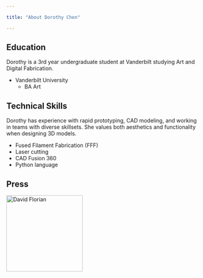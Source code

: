```yaml
---

title: "About Dorothy Chen"

---
```


## Education

Dorothy is a 3rd year undergraduate student at Vanderbilt studying Art and Digital Fabrication.

* Vanderbilt University
  * BA Art

## Technical Skills

Dorothy has experience with rapid prototyping, CAD modeling, and working in teams with diverse skillsets. She values both aesthetics and functionality when designing 3D models. 

* Fused Filament Fabrication (FFF)
* Laser cutting
* CAD Fusion 360
* Python language

## Press 



<img src="/assets/img/David_Headshot_web2.jpg" alt="David Florian" style="width:200px;"/>

